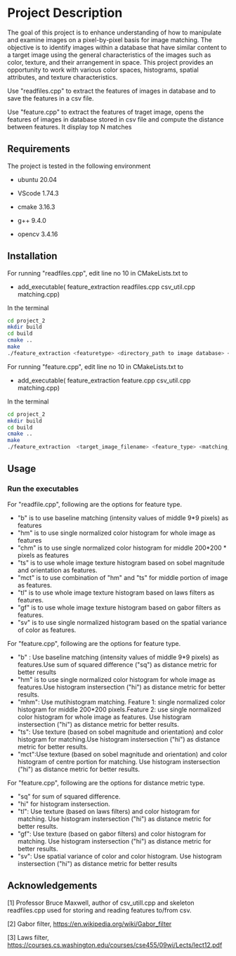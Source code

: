 # Project Description

The goal of this project is to enhance understanding of how to manipulate and examine images on a pixel-by-pixel basis for image matching. The objective is to identify images within a database that have similar content to a target image using the general characteristics of the images such as color, texture, and their arrangement in space. This project provides an opportunity to work with various color spaces, histograms, spatial attributes, and texture characteristics.

Use "readfiles.cpp" to extract the features of images in database and to save the features in a csv file.

Use "feature.cpp" to extract the features of traget image, opens the features of images in database stored in csv file and compute the distance between features. It display top N matches

## Requirements


The project is tested in the following environment

* ubuntu 20.04

* VScode 1.74.3

* cmake 3.16.3

* g++ 9.4.0

* opencv 3.4.16


## Installation

For running "readfiles.cpp", edit line no 10 in CMakeLists.txt to
* add_executable( feature_extraction readfiles.cpp csv_util.cpp matching.cpp)


In the terminal

```bash
cd project_2
mkdir build 
cd build
cmake ..
make
./feature_extraction <featuretype> <directory_path to image database> <csv_filename>
```

For running "feature.cpp", edit line no 10 in CMakeLists.txt to
* add_executable( feature_extraction feature.cpp csv_util.cpp matching.cpp)

In the terminal

```bash
cd project_2
mkdir build 
cd build
cmake ..
make
./feature_extraction  <target_image_filename> <feature_type> <matching_method> <num_matching_images(N)> <database_feature_filename1> <database_feature_filename2> 
```


## Usage


### Run the executables

For "readfile.cpp", following are the options for feature type.
* "b" is to use baseline matching (intensity values of middle 9*9 pixels) as features
* "hm" is to use single normalized color histogram for whole image as features
* "chm" is to use single normalized color histogram for middle 200*200 * pixels as features
* "ts" is to use whole image texture histogram based on sobel magnitude and orientation as features.
* "mct" is to use combination of "hm" and "ts" for middle portion of image as features.
* "tl" is to use whole image texture histogram based on laws filters as features.
* "gf" is to use whole image texture histogram based on gabor filters as features.
* "sv" is to use single normalized histogram based on the spatial variance of color as features.


For "feature.cpp", following are the options for feature type.
  * "b" : Use baseline matching (intensity values of middle 9*9 pixels)    as features.Use sum of squared difference ("sq") as distance metric for better results
  * "hm" is to use single normalized color histogram for whole image as features.Use histogram instersection ("hi") as distance metric for better results.
  * "mhm": Use mutihistogram matching. Feature 1: single normalized color histogram for middle 200*200 pixels.Feature 2: use single normalized color histogram for whole image as features. Use histogram instersection ("hi") as distance metric for better results.
  * "ts": Use texture (based on sobel magnitude and orientation) and color histogram for matching.Use histogram instersection ("hi") as distance metric  for better results.
  * "mct":Use texture (based on sobel magnitude and orientation) and color histogram of centre portion for matching. Use histogram instersection ("hi") as distance metric for better results.

For "feature.cpp", following are the options for distance metric type. 
 * "sq" for sum of squared difference.
 * "hi" for histogram instersection. 
 * "tl": Use texture (based on laws filters) and color histogram for matching. Use histogram instersection ("hi") as distance metric for better results.
 * "gf": Use texture (based on gabor filters) and color histogram for matching. Use histogram instersection ("hi") as distance metric for better results.
 * "sv": Use spatial variance of color and  color histogram. Use histogram instersection ("hi") as distance metric  for better results


## Acknowledgements

[1] Professor Bruce Maxwell, author of csv_utill.cpp and skeleton readfiles.cpp used for storing and reading features to/from csv.

[2] Gabor filter, https://en.wikipedia.org/wiki/Gabor_filter

[3] Laws filter, https://courses.cs.washington.edu/courses/cse455/09wi/Lects/lect12.pdf


